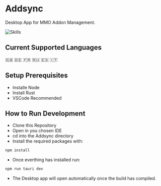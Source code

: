 # Addsync

Desktop App for MMO Addon Management.

![Skills](https://skills-icons.vercel.app/api/icons?i=vite,js,react,tauri,rust,html,css)


## Current Supported Languages
🇬🇧 🇩🇪 🇫🇷 🇷🇺 🇪🇸 🇮🇹


## Setup Prerequisites

* Installe Node
* Install Rust
* VSCode Recommended



## How to Run Development

* Clone this Repository
* Open in you chosen IDE
* cd into the Addsync directory
* Install the required packages with:
```bash
npm install
```
* Once everthing has installed run:
```bash
npm run tauri dev
```
* The Desktop app will open automatically once the build has compiled.